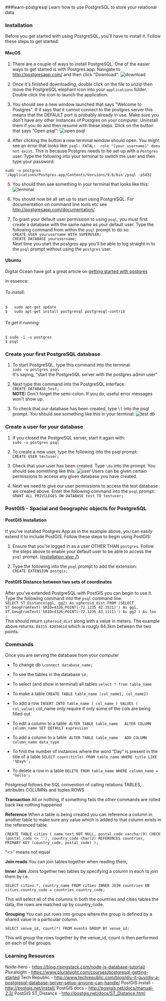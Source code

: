 
###learn-postgresql
Learn how to use PostgreSQL to store your relational data

### Installation
Before you get started with using PostgreSQL, you'll have to install it.
Follow these steps to get started:

#### MacOS

1. There are a couple of ways to install PostgreSQL. One of the easier ways to
get started is with Postgres.app. Navigate to http://postgresapp.com/ and then
click "Download":
![download](https://cloud.githubusercontent.com/assets/12450298/19641848/6d3cfa4a-99da-11e6-858f-3ff2ada026be.png)

2. Once it's finished downloading, double click on the file to unzip then move
the PostgreSQL elephant icon into your `applications` folder. Double click the
icon to launch the application.

3. You should see a new window launched that says "Welcome to Postgres". If it
says that it cannot connect to the postgres server this means that the DEFAULT
port is probably already in use. Make sure you don't have any other instances of
Postgres on your computer. Uninstall them if you do and then resume with these
steps. Click on the button that says "Open psql":
![open psql](https://cloud.githubusercontent.com/assets/12450298/19642044/463eceae-99db-11e6-8907-bb3a6cc532a7.png)

4. After clicking the button a new terminal window should open. You might see an
error that looks like: `psql: FATAL:  role "[your_username]" does not exist`.
This is because Postgres needs to be set up with a `Postgres` user. Type the
following into your terminal to switch the user and then type your password:

`sudo -u postgres '/Applications/Postgres.app/Contents/Versions/9.6/bin'/psql -p5432`

5. You should then see something in your terminal that looks like this:
![terminal](https://cloud.githubusercontent.com/assets/12450298/19642816/f8ac0c66-99de-11e6-87e2-db55e6abc27b.png)

6. You should now be all set up to start using PostgreSQL. For documentation on
command line tools etc see http://postgresapp.com/documentation/

7. To grant your default user permission to using `psql`, you must first create
a database with the same name as your default user. Type the following command
from within the `psql` prompt to do so:  
`CREATE USER yourusername WITH SUPERUSER;`  
`CREATE DATABASE yourusername;`  
Next time you start the postgres app you'll be able to log straight in to the
`psql` prompt without using the `postgres` user.

#### Ubuntu

Digital Ocean have got a great article on [getting started with postgres]( https://www.digitalocean.com/community/tutorials/how-to-install-and-use-postgresql-on-ubuntu-16-04#create-and-delete-tables)

In essence:

###### To install:
```
$	sudo apt-get update
$	sudo apt-get install postgresql postgresql-contrib
```

###### To get it running:

```
$ sudo -i -u postgres
$ psql
```

### Create your first PostgreSQL database

1. To start PostgreSQL, type this command into the terminal:  
`sudo -u postgres psql`  
It's saying, "start the PostgreSQL server with the postgres admin user"

2. Next type this command into the PostgreSQL interface:  
`CREATE DATABASE test;`  
**NOTE:** Don't forget the semi-colon. If you do, useful error messages won't
show up.

3. To check that our database has been created, type `\l` into the psql prompt.
You should see something like this in your terminal:
![test db](https://cloud.githubusercontent.com/assets/12450298/19650613/ce278678-9a01-11e6-89ad-b124c0adcfe5.png)

### Create a user for your database

1. If you closed the PostgreSQL server, start it again with:  
`sudo -u postgres psql`  

2. To create a new user, type the following into the psql prompt:  
`CREATE USER testuser;`

3. Check that your user has been created. Type `\du` into the prompt. You should
see something like this:
![user](https://cloud.githubusercontent.com/assets/12450298/19650852/9c340708-9a02-11e6-8f06-75f1e30a86b3.png)
Users can be given certain permissions to access any given database you have
created.

4. Next we need to give our user permissions to access the test database we
created above. Enter the following command into the `psql` prompt:  
`GRANT ALL PRIVILEGES ON DATABASE test TO testuser;`


### PostGIS - Spacial and Geographic objects for PostgreSQL

#### PostGIS Installation
If you've installed Postgres App as in the example above, you can easily
extend it to include PostGIS. Follow these steps to begin using PostGIS:

1. Ensure that you're logged in as a user OTHER THAN `postgres`. Follow the
steps above to enable your default user to be able to access the `psql` prompt.
(_[installation step 7](#installation)_)

2. Type the following into the `psql` prompt to add the extension:  
`CREATE EXTENSION postgis;`

#### PostGIS Distance between two sets of coordinates

After you've extended PostgreSQL with PostGIS you can begin to use it. Type
the following command into the `psql` command line:  
`SELECT ST_Distance(gg1, gg2) As spheroid_dist
FROM (SELECT
	ST_GeogFromText('SRID=4326;POINT(-72.1235 42.3521)') As gg1,
  ST_GeogFromText('SRID=4326;POINT(-72.1235 43.1111)') As gg2
	) As foo  ;`  
This should return `spheroid_dist` along with a value in meters. The
example above returns: `84315.42034614` which is rougly 84.3km between the two
points.

### Commands
Once you are serving the database from your computer

- To change db
`\connect database_name;`

- To see the tables in the database
`\d;`

- To select (and show in terminal) all tables
`select * from table_name`


- To make a table
`CREATE TABLE table_name (col_name1, col_name2)`

- To add a row
`INSERT INTO table_name ( col_name )
VALUES ( col_value)`
col_name only require if only some of the cols are being filled out

- To edit a column to a table 
`ALTER TABLE table_name
  ALTER COLUMN column_name SET DEFAULT expression`

- To add a column to a table 
`ALTER TABLE table_name
  ADD COLUMN column_name data_type`

- To find the number of instances where the word “Day” is present in the title of a table
`SELECT count(title) FROM table_name WHERE title LIKE '%Day%’;`

- To delete a row in a table
`DELETE FROM table_name
  WHERE column_name = ‘hello';`





Postgresql follows the SQL convention of calling relations TABLES, attributes COLUMNs and tuples ROWS

**Transaction**
All or nothing, if something fails the other commands are rolled back like nothing happened

**Reference**
When a table is being created you can reference a column in another table to make sure any value which is added to that column exists in the referenced table.

`CREATE TABLE cities (
  name text NOT NULL,
  postal_code varchar(9) CHECK (postal_code <> ''),
  country_code char(2) REFERENCES countries,
  PRIMARY KEY (country_code, postal_code)
);`

“<>” means not equal


**Join reads**
You can join tables together when reading them,

**Inner Join**
Joins together two tables by specifying a column in each to join them by i.e.

`SELECT cities.*, country_name
  FROM cities INNER JOIN countries
  ON cities.country_code = countries.country_code;`

This will select all of the columns in both the countries and cities tables the data, the rows are matched up by country_code.

**Grouping**
You can put rows into groups where the group is defined by a shared value in a particular column.

`SELECT venue_id, count(*)
  FROM events
  GROUP BY venue_id;`

This will group the rows together by the venue_id, count is then performed on each of the groups.

### Learning Resources
Node-hero - https://blog.risingstack.com/node-js-database-tutorial/
Pluralsight - https://www.pluralsight.com/courses/postgresql-getting-started
Tech Republic - http://www.techrepublic.com/blog/diy-it-guy/diy-a-postgresql-database-server-setup-anyone-can-handle/
PostGIS install - http://postgis.net/install/
PostGIS docs - http://postgis.net/docs/manual-2.3/
PostGIS ST_Distance - http://postgis.net/docs/ST_Distance.html

